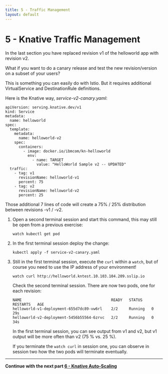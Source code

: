 ```yaml
---
title: 5 - Traffic Management
layout: default
---
```


# 5 - Knative Traffic Management

In the last section you have replaced revision v1 of the helloworld app with revision v2.

What if you want to do a canary release and test the new revision/version on a subset of your users?  

This is something you can easily do with Istio. But it requires additional VirtualService and DestinationRule definitions.

Here is the Knative way, *service-v2-canary.yaml*:

```
apiVersion: serving.knative.dev/v1
kind: Service
metadata:
  name: helloworld
spec:
  template:
    metadata:
      name: helloworld-v2
    spec:
      containers:
        - image: docker.io/ibmcom/kn-helloworld
          env:
            - name: TARGET
              value: "HelloWorld Sample v2 -- UPDATED"
  traffic:
    - tag: v1
      revisionName: helloworld-v1
      percent: 75
    - tag: v2
      revisionName: helloworld-v2
      percent: 25
```
Those additional 7 lines of code will create a 75% / 25% distribution between revisions -v1 / -v2.

1. Open a second terminal session and start this command, this may still be open from a previous exercise:
   ```
   watch kubectl get pod
   ```

1. In the first terminal session deploy the change:
   ```
   kubectl apply -f service-v2-canary.yaml
   ```
   
1. Still in the first terminal session, execute the `curl` within a `watch`, but of course you need to use the IP address of your environment!
   ```
   watch curl http://helloworld.kntest.10.103.104.209.sslip.io  
   ```
   
   Check the second terminal session. There are now two pods, one for each revision:
   ```
   NAME                                        READY   STATUS    RESTARTS   AGE
   helloworld-v1-deployment-655d7dc89-vw6rl    2/2     Running   0          29s
   helloworld-v2-deployment-5456b55564-6zrvc   2/2     Running   0          34s
   ```
   
   In the first terminal session, you can see output from v1 and v2, but v1 output will be more often than v2 (75 % vs. 25 %).
   

   If you terminate the `watch curl` in session one, you can observe in session two how the two pods will terminate eventually.
   
---

__Continue with the next part [6 - Knative Auto-Scaling](6-Scaling)__
